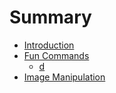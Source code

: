 # Summary

* [Introduction](README.md)
* [Fun Commands](fun-commands.md)
  * [d](fun-commands/d.md)
* [Image Manipulation](image-manipulation.md)

